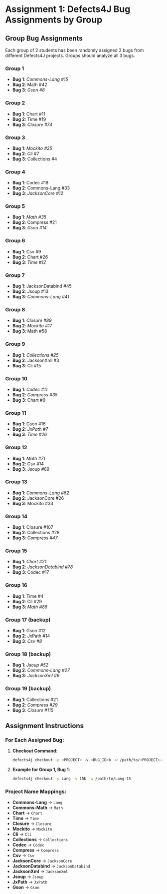 # Assignment 1: Defects4J Bug Assignments by Group

## Group Bug Assignments

Each group of 2 students has been randomly assigned 3 bugs from different Defects4J projects. Groups should analyze all 3 bugs.

### Group 1
- **Bug 1**: _Commons-Lang #15_
- **Bug 2**: Math #42
- **Bug 3**: _Gson #8_

### Group 2
- **Bug 1**: Chart #11
- **Bug 2**: Time #19
- **Bug 3**: _Closure #74_ 

### Group 3
- **Bug 1**: _Mockito #25_
- **Bug 2**: _Cli #7_
- **Bug 3**: Collections #4

### Group 4
- **Bug 1**: Codec #18
- **Bug 2**: Commons-Lang #33
- **Bug 3**: _JacksonCore #12_

### Group 5
- **Bug 1**: _Math #35_
- **Bug 2**: Compress #21
- **Bug 3**: _Gson #14_

### Group 6
- **Bug 1**: Csv #9
- **Bug 2**: Chart #26
- **Bug 3**: _Time #12_

### Group 7
- **Bug 1**: JacksonDatabind #45
- **Bug 2**: Jsoup #13
- **Bug 3**: _Commons-Lang #41_

### Group 8
- **Bug 1**: _Closure #89_
- **Bug 2**: _Mockito #17_
- **Bug 3**: Math #58

### Group 9
- **Bug 1**: _Collections #25_
- **Bug 2**: JacksonXml #3
- **Bug 3**: Cli #15

### Group 10
- **Bug 1**: _Codec #11_
- **Bug 2**: _Compress #35_
- **Bug 3**: Chart #9

### Group 11
- **Bug 1**: Gson #16
- **Bug 2**: _JxPath #7_
- **Bug 3**: _Time #26_

### Group 12
- **Bug 1**: _Math #71_
- **Bug 2**: Csv #14
- **Bug 3**: Jsoup #89

### Group 13
- **Bug 1**: _Commons-Lang #62_
- **Bug 2**: JacksonCore #26
- **Bug 3**: Mockito #33

### Group 14
- **Bug 1**: Closure #107
- **Bug 2**: Collections #28
- **Bug 3**: _Compress #47_

### Group 15
- **Bug 1**: _Chart #21_
- **Bug 2**: _JacksonDatabind #78_
- **Bug 3**: Codec #17

### Group 16
- **Bug 1**: Time #4
- **Bug 2**: Cli #29
- **Bug 3**: _Math #86_

### Group 17 (backup)
- **Bug 1**: Gson #12
- **Bug 2**: JxPath #14
- **Bug 3**: _Csv #8_

### Group 18 (backup)
- **Bug 1**: _Jsoup #52_
- **Bug 2**: _Commons-Lang #27_
- **Bug 3**: _JacksonXml #6_

### Group 19 (backup)
- **Bug 1**: Collections #21
- **Bug 2**: _Compress #29_
- **Bug 3**: _Closure #115_

## Assignment Instructions

### For Each Assigned Bug:

1. **Checkout Command**:
   ```bash
   defects4j checkout -p <PROJECT> -v <BUG_ID>b -w /path/to/<PROJECT>-<BUG_ID>
   ```

2. **Example for Group 1, Bug 1**:
   ```bash
   defects4j checkout -p Lang -v 15b -w /path/to/Lang-15
   ```

### Project Name Mappings:
- **Commons-Lang** → `Lang`
- **Commons-Math** → `Math` 
- **Chart** → `Chart`
- **Time** → `Time`
- **Closure** → `Closure`
- **Mockito** → `Mockito`
- **Cli** → `Cli`
- **Collections** → `Collections`
- **Codec** → `Codec`
- **Compress** → `Compress`
- **Csv** → `Csv`
- **JacksonCore** → `JacksonCore`
- **JacksonDatabind** → `JacksonDatabind`
- **JacksonXml** → `JacksonXml`
- **Jsoup** → `Jsoup`
- **JxPath** → `JxPath`
- **Gson** → `Gson`
